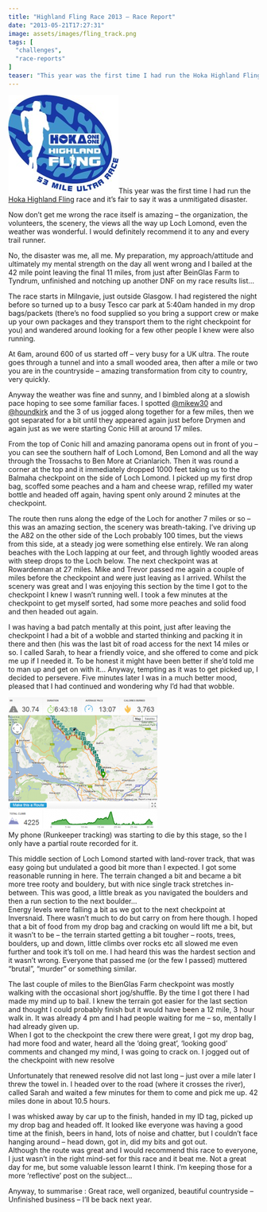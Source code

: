 ```yaml
---
title: "Highland Fling Race 2013 – Race Report"
date: "2013-05-21T17:27:31"
image: assets/images/fling_track.png
tags: [
  "challenges",
  "race-reports"
]
teaser: "This year was the first time I had run the Hoka Highland Fling race and it’s fair to say it was a unmitigated disaster. Now don’t get me wrong the race itself is amazing – the organization, the volunteers, the scenery, the views all the way up Loch Lomond, even the weather was wonderful. I [&hellip;]\n"
---
```

[![highland-fling](assets/images/highland-fling.jpg)](assets/images/highland-fling.jpg)This year was the first time I had run the [Hoka Highland Fling](http://www.zen31010.zen.co.uk/highlandflingrace/) race and it’s fair to say it was a unmitigated disaster.

Now don’t get me wrong the race itself is amazing – the organization, the volunteers, the scenery, the views all the way up Loch Lomond, even the weather was wonderful. I would definitely recommend it to any and every trail runner.

No, the disaster was me, all me. My preparation, my approach/attitude and ultimately my mental strength on the day all went wrong and I bailed at the 42 mile point leaving the final 11 miles, from just after BeinGlas Farm to Tyndrum, unfinished and notching up another DNF on my race results list…

The race starts in Milngavie, just outside Glasgow. I had registered the night before so turned up to a busy Tesco car park at 5:40am handed in my drop bags/packets (there’s no food supplied so you bring a support crew or make up your own packages and they transport them to the right checkpoint for you) and wandered around looking for a few other people I knew were also running.

At 6am, around 600 of us started off – very busy for a UK ultra. The route goes through a tunnel and into a small wooded area, then after a mile or two you are in the countryside – amazing transformation from city to country, very quickly.

Anyway the weather was fine and sunny, and I bimbled along at a slowish pace hoping to see some familiar faces. I spotted [@mikew30](http://twitter.com/mikew30) and [@houndkirk](http://twitter.com/houndkirk) and the 3 of us jogged along together for a few miles, then we got separated for a bit until they appeared again just before Drymen and again just as we were starting Conic Hill at around 17 miles.

From the top of Conic hill and amazing panorama opens out in front of you – you can see the southern half of Loch Lomond, Ben Lomond and all the way through the Trossachs to Ben More at Crianlarich. Then it was round a corner at the top and it immediately dropped 1000 feet taking us to the Balmaha checkpoint on the side of Loch Lomond. I picked up my first drop bag, scoffed some peaches and a ham and cheese wrap, refilled my water bottle and headed off again, having spent only around 2 minutes at the checkpoint.

The route then runs along the edge of the Loch for another 7 miles or so – this was an amazing section, the scenery was breath-taking. I’ve driving up the A82 on the other side of the Loch probably 100 times, but the views from this side, at a steady jog were something else entirely. We ran along beaches with the Loch lapping at our feet, and through lightly wooded areas with steep drops to the Loch below. The next checkpoint was at Rowardennan at 27 miles. Mike and Trevor passed me again a couple of miles before the checkpoint and were just leaving as I arrived. Whilst the scenery was great and I was enjoying this section by the time I got to the checkpoint I knew I wasn’t running well. I took a few minutes at the checkpoint to get myself sorted, had some more peaches and solid food and then headed out again.

I was having a bad patch mentally at this point, just after leaving the checkpoint I had a bit of a wobble and started thinking and packing it in there and then (his was the last bit of road access for the next 14 miles or so. I called Sarah, to hear a friendly voice, and she offered to come and pick me up if I needed it. To be honest it might have been better if she’d told me to man up and get on with it… Anyway, tempting as it was to get picked up, I decided to persevere. Five minutes later I was in a much better mood, pleased that I had continued and wondering why I’d had that wobble.

[![fling_track](assets/images/fling_track-300x265.png "Hoka Highland Fling Route")](http://runkeeper.com/user/kjhughes/activity/172487012)  
My phone (Runkeeper tracking) was starting to die by this stage, so the I only have a partial route recorded for it.

This middle section of Loch Lomond started with land-rover track, that was easy going but undulated a good bit more than I expected. I got some reasonable running in here. The terrain changed a bit and became a bit more tree rooty and bouldery, but with nice single track stretches in-between. This was good, a little break as you navigated the boulders and then a run section to the next boulder…  
Energy levels were falling a bit as we got to the next checkpoint at Inversnaid. There wasn’t much to do but carry on from here though. I hoped that a bit of food from my drop bag and cracking on would lift me a bit, but it wasn’t to be – the terrain started getting a bit tougher – roots, trees, boulders, up and down, little climbs over rocks etc all slowed me even further and took it’s toll on me. I had heard this was the hardest section and it wasn’t wrong. Everyone that passed me (or the few I passed) muttered “brutal”, “murder” or something similar.

The last couple of miles to the BienGlas Farm checkpoint was mostly walking with the occasional short jog/shuffle. By the time I got there I had made my mind up to bail. I knew the terrain got easier for the last section and thought I could probably finish but it would have been a 12 mile, 3 hour walk in. It was already 4 pm and I had people waiting for me – so, mentally I had already given up.  
When I got to the checkpoint the crew there were great, I got my drop bag, had more food and water, heard all the ‘doing great’, ‘looking good’ comments and changed my mind, I was going to crack on. I jogged out of the checkpoint with new resolve

Unfortunately that renewed resolve did not last long – just over a mile later I threw the towel in. I headed over to the road (where it crosses the river), called Sarah and waited a few minutes for them to come and pick me up. 42 miles done in about 10.5 hours.

I was whisked away by car up to the finish, handed in my ID tag, picked up my drop bag and headed off. It looked like everyone was having a good time at the finish, beers in hand, lots of noise and chatter, but I couldn’t face hanging around – head down, got in, did my bits and got out.  
Although the route was great and I would recommend this race to everyone, I just wasn’t in the right mind-set for this race and it beat me. Not a great day for me, but some valuable lesson learnt I think. I’m keeping those for a more ‘reflective’ post on the subject…

Anyway, to summarise : Great race, well organized, beautiful countryside – Unfinished business – I’ll be back next year.
